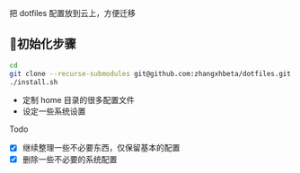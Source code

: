 把 dotfiles 配置放到云上，方便迁移

## 初始化步骤

```bash
cd
git clone --recurse-submodules git@github.com:zhangxhbeta/dotfiles.git .dotfiles
./install.sh
```

* 定制 home 目录的很多配置文件
* 设定一些系统设置

Todo

- [x] 继续整理一些不必要东西，仅保留基本的配置
- [x] 删除一些不必要的系统配置
